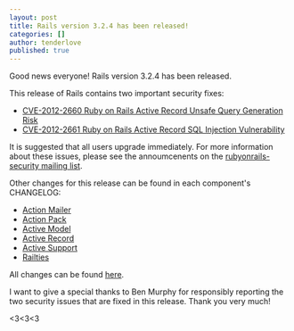```yaml
---
layout: post
title: Rails version 3.2.4 has been released!
categories: []
author: tenderlove
published: true
---
```


Good news everyone!  Rails version 3.2.4 has been released.

This release of Rails contains two important security fixes:

  * [CVE-2012-2660 Ruby on Rails Active Record Unsafe Query Generation Risk](https://groups.google.com/group/rubyonrails-security/browse_thread/thread/f1203e3376acec0f)
  * [CVE-2012-2661 Ruby on Rails Active Record SQL Injection Vulnerability](https://groups.google.com/group/rubyonrails-security/browse_thread/thread/7546a238e1962f59)

It is suggested that all users upgrade immediately.  For more information about
these issues, please see the annoumcenents on the [rubyonrails-security mailing list](https://groups.google.com/group/rubyonrails-security).

Other changes for this release can be found in each component's CHANGELOG:

  * [Action Mailer](https://github.com/rails/rails/blob/3-2-stable/actionmailer/CHANGELOG.md)
  * [Action Pack](https://github.com/rails/rails/blob/3-2-stable/actionpack/CHANGELOG.md)
  * [Active Model](https://github.com/rails/rails/blob/3-2-stable/activemodel/CHANGELOG.md)
  * [Active Record](https://github.com/rails/rails/blob/3-2-stable/activerecord/CHANGELOG.md)
  * [Active Support](https://github.com/rails/rails/blob/3-2-stable/activesupport/CHANGELOG.md)
  * [Railties](https://github.com/rails/rails/blob/3-2-stable/railties/CHANGELOG.md)

All changes can be found [here](https://github.com/rails/rails/compare/v3.2.3...v3.2.4).

I want to give a special thanks to Ben Murphy for responsibly reporting the two
security issues that are fixed in this release.  Thank you very much!

<3<3<3

